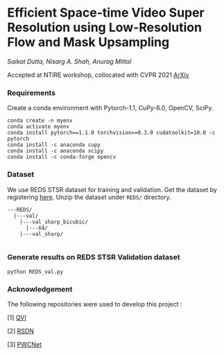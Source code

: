 # Efficient Space-time Video Super Resolution using Low-Resolution Flow and Mask Upsampling

_Saikat Dutta, Nisarg A. Shah, Anurag Mittal_

Accepted at NTIRE workshop, collocated with CVPR 2021 [ArXiv](https://arxiv.org/abs/2104.05778)

### Requirements
Create a conda environment with Pytorch-1.1, CuPy-6.0, OpenCV, SciPy.
```
conda create -n myenv
conda activate myenv
conda install pytorch==1.1.0 torchvision==0.3.0 cudatoolkit=10.0 -c pytorch
conda install -c anaconda cupy
conda install -c anaconda scipy
conda install -c conda-forge opencv
```
### Dataset
We use REDS STSR dataset for training and validation. Get the dataset by registering [here](https://competitions.codalab.org/competitions/28072#learn_the_details).
Unzip the dataset under `REDS/` directory.
```
---REDS/
  |---val/
    |---val_sharp_bicubic/
      |---X4/
    |---val_sharp/
    
```

### Generate results on REDS STSR Validation dataset
```
python REDS_val.py
```

### Acknowledgement
The following repositories were used to develop this project :

[1] [QVI](https://sites.google.com/view/xiangyuxu/qvi_nips19)

[2] [RSDN](https://github.com/junpan19/RSDN)

[3] [PWCNet](https://github.com/sniklaus/pytorch-pwc)
